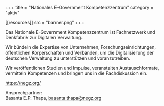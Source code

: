 +++
title = "Nationales E-Government Kompetenzzentrum"
category = "aktiv"

[[resources]]
src = "banner.png"
+++

Das Nationale E-Government Kompetenzzentrum ist Fachnetzwerk und
Denkfabrik zur Digitalen Verwaltung.

Wir bündeln die Expertise von Unternehmen, Forschungseinrichtungen,
öffentlichen Körperschaften und Verbänden, um die Digitalisierung der
deutschen Verwaltung zu unterstützen und voranzutreiben.

Wir veröffentlichen Studien und Impulse, veranstalten Austauschformate,
vermitteln Kompetenzen und bringen uns in die Fachdiskussion ein.

<https://negz.org/>

Ansprechpartner:\
Basanta E.P. Thapa, <basanta.thapa@negz.org>
